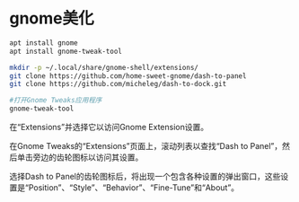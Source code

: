 # gnome美化

```bash
apt install gnome
apt install gnome-tweak-tool

mkdir -p ~/.local/share/gnome-shell/extensions/
git clone https://github.com/home-sweet-gnome/dash-to-panel
git clone https://github.com/micheleg/dash-to-dock.git

#打开Gnome Tweaks应用程序
gnome-tweak-tool
```

在“Extensions”并选择它以访问Gnome Extension设置。

在Gnome Tweaks的“Extensions”页面上，滚动列表以查找“Dash to Panel”，然后单击旁边的齿轮图标以访问其设置。

选择Dash to Panel的齿轮图标后，将出现一个包含各种设置的弹出窗口，这些设置是“Position”、“Style”、“Behavior”、“Fine-Tune”和“About”。
